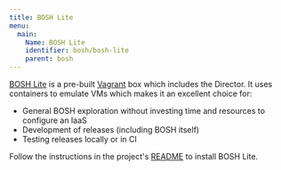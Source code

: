 ```yaml
---
title: BOSH Lite
menu:
  main:
    Name: BOSH Lite
    identifier: bosh/bosh-lite
    parent: bosh
---
```


[BOSH Lite](https://github.com/cloudfoundry/bosh-lite) is a pre-built [Vagrant](https://www.vagrantup.com/) box which includes the Director. It uses containers to emulate VMs which makes it an excellent choice for:

- General BOSH exploration without investing time and resources to configure an IaaS
- Development of releases (including BOSH itself)
- Testing releases locally or in CI

Follow the instructions in the project's [README](https://github.com/cloudfoundry/bosh-lite/tree/master/README.md) to install BOSH Lite.
